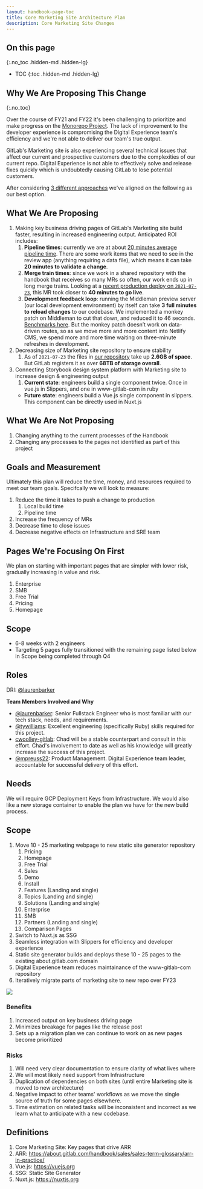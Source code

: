 ```yaml
---
layout: handbook-page-toc
title: Core Marketing Site Architecture Plan
description: Core Marketing Site Changes
---
```


## On this page
{:.no_toc .hidden-md .hidden-lg}

- TOC
{:toc .hidden-md .hidden-lg}

## Why We Are Proposing This Change
{:.no_toc}

Over the course of FY21 and FY22 it's been challenging to prioritize and make progress on the [Monorepo Project](https://gitlab.com/groups/gitlab-com/-/epics/282). The lack of improvement to the developer experience is compromising the Digital Experience team's efficiency and we're not able to deliver our team's true output.

GitLab's Marketing site is also experiencing several technical issues that affect our current and prospective customers due to the complexities of our current repo. Digital Experience is not able to effectively solve and release fixes quickly which is undoubtedly causing GitLab to lose potential customers.

After considering [3 different approaches](https://docs.google.com/document/d/1yFw0I3zLJESzH2wa4jqs-bpkEEY5xwREjewGIEFhPkE/edit#) we've aligned on the following as our best option.

## What We Are Proposing
1. Making key business driving pages of GitLab's Marketing site build faster, resulting in increased engineering output. Anticipated ROI includes:
    1. **Pipeline times**: currently we are at about [20 minutes average pipeline time](https://app.periscopedata.com/app/gitlab/561277/WIP:-www.gitlab.com-CI-CD-Pipeline-Metrics). There are some work items that we need to see in the review app (anything requiring a data file), which means it can take **20 minutes to validate a change**.
    1. **Merge train times**: since we work in a shared repository with the handbook that receives so many MRs so often, our work ends up in long merge trains. Looking at a [recent production deploy on `2021-07-23`](https://gitlab.com/gitlab-com/www-gitlab-com/-/merge_requests/86942), this MR took closer to **40 minutes to go live**.
    1. **Development feedback loop**: running the Middleman preview server (our local development environment) by itself can take **3 full minutes to reload changes** to our codebase. We implemented a monkey patch on Middleman to cut that down, and reduced it to 46 seconds. [Benchmarks here](https://gitlab.com/tywilliams/worknotes/-/tree/master/middleman_improvement_profiling). But the monkey patch doesn’t work on data-driven routes, so as we move more and more content into Netlify CMS, we spend more and more time waiting on three-minute refreshes in development. 
1. Decreasing size of Marketing site repository to ensure stability
    1. As of `2021-07-23` the files in [our repository](https://gitlab.com/gitlab-com/www-gitlab-com) take up **2.6GB of space**. But GitLab registers it as over **68TB of storage overall**.  
1. Connecting Storybook design system platform with Marketing site to increase design & engineering output
    1. **Current state**: engineers build a single component twice. Once in vue.js in Slippers, and one in www-gitlab-com in ruby
    - **Future state**: engineers build a Vue.js single component in slippers. This component can be directly used in Nuxt.js

## What We Are Not Proposing
1. Changing anything to the current processes of the Handbook
1. Changing any processes to the pages not identified as part of this project

## Goals and Measurement
Ultimately this plan will reduce the time, money, and resources required to meet our team goals. Specifcally we will look to measure:

1. Reduce the time it takes to push a change to production
    1. Local build time
    1. Pipeline time
1. Increase the frequency of MRs
1. Decrease time to close issues
1. Decrease negative effects on Infrastructure and SRE team

## Pages We're Focusing On First
We plan on starting with important pages that are simpler with lower risk, gradually increasing in value and risk.

1. Enterprise
2. SMB
3. Free Trial
4. Pricing
5. Homepage

## Scope
- 6-8 weeks with 2 engineers
- Targeting 5 pages fully transitioned with the remaining page listed below in Scope being completed through Q4

## Roles
DRI: [@laurenbarker](https://gitlab.com/laurenbarker)

**Team Members Involved and Why**

- [@laurenbarker](https://gitlab.com/laurenbarker): Senior Fullstack Engineer who is most familiar with our tech stack, needs, and requirements.
- [@tywilliams](https://gitlab.com/tywilliams): Excellent engineering (specifically Ruby) skills required for this project.
- [cwoolley-gitlab](https://gitlab.com/cwoolley-gitlab): Chad will be a stable counterpart and consult in this effort. Chad's involvement to date as well as his knowledge will greatly increase the success of this project.
- [@mpreuss22](https://gitlab.com/mpreuss22): Product Management. Digital Experience team leader, accountable for successful delivery of this effort.


## Needs

We will require GCP Deployment Keys from Infrastructure. We would also like a new storage container to enable the plan we have for the new build process.

## Scope
1. Move 10 - 25 marketing webpage to new static site generator repository
    1. Pricing
    1. Homepage
    1. Free Trial
    1. Sales
    1. Demo
    1. Install
    1. Features (Landing and single)
    1. Topics (Landing and single)
    1. Solutions (Landing and single)
    1. Enterprise
    1. SMB
    1. Partners (Landing and single)
    1. Comparison Pages
1. Switch to Nuxt.js as SSG
1. Seamless integration with Slippers for efficiency and developer experience
1. Static site generator builds and deploys these 10 - 25 pages to the existing about.gitlab.com domain
1. Digital Experience team reduces maintainance of the www-gitlab-com repository
1. Iteratively migrate parts of marketing site to new repo over FY23

<img src="https://docs.google.com/drawings/d/e/2PACX-1vQLPxxhS_duhyznvWPP4YcrW_cihzViiKeyDOP9tJWzFpOb2g_cbaNXR7Oy1nYcjpojEzorNUzMj1k-/pub?w=1440&amp;h=1080">

### Benefits
1. Increased output on key business driving page
1. Minimizes breakage for pages like the release post
1. Sets up a migration plan we can continue to work on as new pages become prioritized

### Risks
1. Will need very clear documentation to ensure clarity of what lives where
1. We will most likely need support from Infrastructure
1. Duplication of dependencies on both sites (until entire Marketing site is moved to new architecture)
1. Negative impact to other teams' workflows as we move the single source of truth for some pages elsewhere.
1. Time estimation on related tasks will be inconsistent and incorrect as we learn what to anticipate with a new codebase.

## Definitions
1. Core Marketing Site: Key pages that drive ARR
1. ARR: https://about.gitlab.com/handbook/sales/sales-term-glossary/arr-in-practice/
1. Vue.js: https://vuejs.org
1. SSG: Static Site Generator
1. Nuxt.js: https://nuxtjs.org
